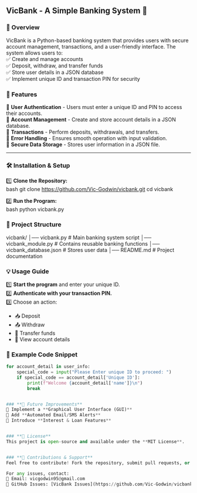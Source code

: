 ## **VicBank - A Simple Banking System 🏦**  

### **📌 Overview**  
VicBank is a Python-based banking system that provides users with secure account management, transactions, and a user-friendly interface. The system allows users to:  
✅ Create and manage accounts  
✅ Deposit, withdraw, and transfer funds  
✅ Store user details in a JSON database  
✅ Implement unique ID and transaction PIN for security  


### **🚀 Features**  
🔹 **User Authentication** - Users must enter a unique ID and PIN to access their accounts.  
🔹 **Account Management** - Create and store account details in a JSON database.  
🔹 **Transactions** - Perform deposits, withdrawals, and transfers.  
🔹 **Error Handling** - Ensures smooth operation with input validation.  
🔹 **Secure Data Storage** - Stores user information in a JSON file.  

---

### **🛠️ Installation & Setup**  
1️⃣ **Clone the Repository:**  
bash
git clone https://github.com/Vic-Godwin/vicbank.git
cd vicbank

  
2️⃣ **Run the Program:**  
bash
python vicbank.py



### **📂 Project Structure**  

vicbank/
│── vicbank.py           # Main banking system script
│── vicbank_module.py    # Contains reusable banking functions
│── vicbank_database.json # Stores user data
│── README.md            # Project documentation


### **💡 Usage Guide**  
1️⃣ **Start the program** and enter your unique ID.  
2️⃣ **Authenticate with your transaction PIN.**  
3️⃣ Choose an action:  
   - 📥 Deposit  
   - 📤 Withdraw  
   - 🔄 Transfer funds  
   - 📑 View account details  


### **📝 Example Code Snippet**
```python
for account_detail in user_info:
    special_code = input("Please Enter unique ID to proceed: ")
    if special_code == account_detail['Unique ID']:
        print(f"Welcome {account_detail['name']}\n")
        break


### **🔧 Future Improvements**  
🚀 Implement a **Graphical User Interface (GUI)**  
🚀 Add **Automated Email/SMS Alerts**  
🚀 Introduce **Interest & Loan Features**  


### **📜 License**  
This project is open-source and available under the **MIT License**.  


### **💬 Contributions & Support**  
Feel free to contribute! Fork the repository, submit pull requests, or suggest improvements.  

For any issues, contact:  
📧 Email: vicgodwin95@gmail.com  
📌 GitHub Issues: [VicBank Issues](https://github.com/Vic-Godwin/vicbank/issues) 
